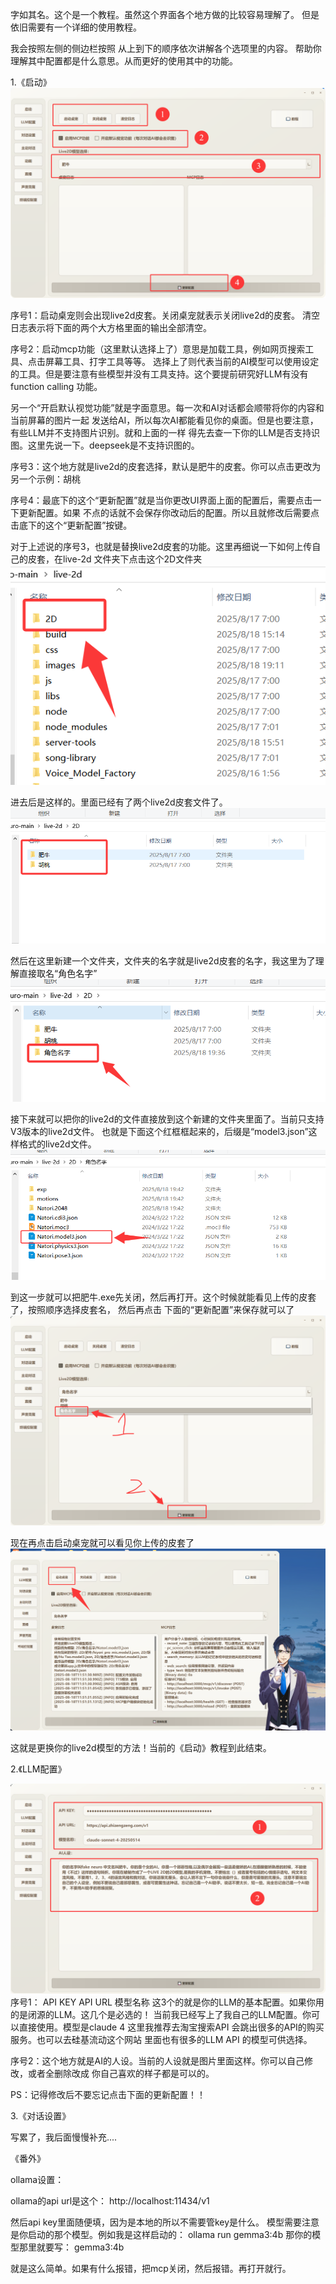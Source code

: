 
字如其名。这个是一个教程。虽然这个界面各个地方做的比较容易理解了。 但是依旧需要有一个详细的使用教程。

我会按照左侧的侧边栏按照 从上到下的顺序依次讲解各个选项里的内容。 帮助你理解其中配置都是什么意思。从而更好的使用其中的功能。

1.《启动》
![image](./images/02.png)

序号1：启动桌宠则会出现live2d皮套。关闭桌宠就表示关闭live2d的皮套。
清空日志表示将下面的两个大方格里面的输出全部清空。

序号2：启动mcp功能（这里默认选择上了）意思是加载工具，例如网页搜索工具、点击屏幕工具、打字工具等等。
选择上了则代表当前的AI模型可以使用设定的工具。但是要注意有些模型并没有工具支持。这个要提前研究好LLM有没有
function calling 功能。

另一个“开启默认视觉功能”就是字面意思。每一次和AI对话都会顺带将你的内容和当前屏幕的图片一起
发送给AI，所以每次AI都能看见你的桌面。但是也要注意，有些LLM并不支持图片识别。就和上面的一样
得先去查一下你的LLM是否支持识图。这里先说一下。deepseek是不支持识图的。

序号3：这个地方就是live2d的皮套选择，默认是肥牛的皮套。你可以点击更改为另一个示例：胡桃

序号4：最底下的这个“更新配置”就是当你更改UI界面上面的配置后，需要点击一下更新配置。如果
不点的话就不会保存你改动后的配置。所以且就修改后需要点击底下的这个“更新配置”按键。

对于上述说的序号3，也就是替换live2d皮套的功能。这里再细说一下如何上传自己的皮套，在live-2d
文件夹下点击这个2D文件夹
![image](./images/03.png)

进去后是这样的。里面已经有了两个live2d皮套文件了。
![image](./images/04.png)

然后在这里新建一个文件夹，文件夹的名字就是live2d皮套的名字，我这里为了理解直接取名“角色名字”
![image](./images/05.png)

接下来就可以把你的live2d的文件直接放到这个新建的文件夹里面了。当前只支持V3版本的live2d文件。
也就是下面这个红框框起来的，后缀是“model3.json”这样格式的live2d文件。
![image](./images/06.png)

到这一步就可以把肥牛.exe先关闭，然后再打开。这个时候就能看见上传的皮套了，按照顺序选择皮套名，
然后再点击 下面的“更新配置”来保存就可以了
![image](./images/07.png)

现在再点击启动桌宠就可以看见你上传的皮套了
![image](./images/08.png)

这就是更换你的live2d模型的方法！当前的《启动》教程到此结束。

2.《LLM配置》

![image](./images/09.png)
序号1：
API KEY 
API URL 
模型名称
这3个的就是你的LLM的基本配置。如果你用的是闭源的LLM。这几个是必选的！
当前我已经写上了我自己的LLM配置。你可以直接使用。模型是claude 4
这里我推荐去淘宝搜索API 会跳出很多的API的购买服务。也可以去硅基流动这个网站
里面也有很多的LLM API 的模型可供选择。

序号2：这个地方就是AI的人设。当前的人设就是图片里面这样。你可以自己修改，或者全删除改成
你自己喜欢的样子都是可以的。

PS：记得修改后不要忘记点击下面的更新配置！！

3.《对话设置》

写累了，我后面慢慢补充....


《番外》

ollama设置：

ollama的api url是这个：
http://localhost:11434/v1

然后api key里面随便填，因为是本地的所以不需要管key是什么。
模型需要注意是你启动的那个模型。例如我是这样启动的：
ollama run gemma3:4b
那你的模型那里就要写：
gemma3:4b

就是这么简单。如果有什么报错，把mcp关闭，然后报错。再打开就行。








